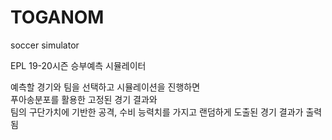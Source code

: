 # TOGANOM
soccer simulator

EPL 19-20시즌 승부예측 시뮬레이터  

예측할 경기와 팀을 선택하고 시뮬레이션을 진행하면  
푸아송분포를 활용한 고정된 경기 결과와  
팀의 구단가치에 기반한 공격, 수비 능력치를 가지고 랜덤하게 도출된 경기 결과가 출력됨
